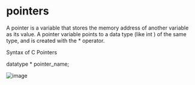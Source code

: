 # pointers
A pointer is a variable that stores the memory address of another variable as its value.
A pointer variable points to a data type (like int ) of the same type, and is created with the * operator.

Syntax of C Pointers

datatype * pointer_name;

![image](https://user-images.githubusercontent.com/124857336/234469381-e5321864-a39b-4484-b067-3f65b7faea6c.png)
